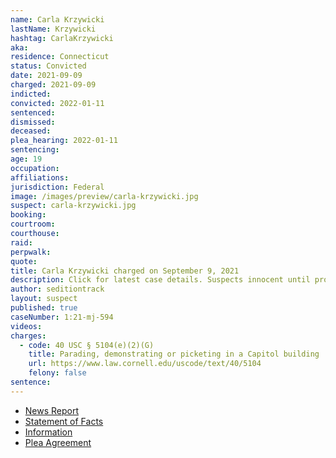 ```yaml
---
name: Carla Krzywicki
lastName: Krzywicki
hashtag: CarlaKrzywicki
aka:
residence: Connecticut
status: Convicted
date: 2021-09-09
charged: 2021-09-09
indicted:
convicted: 2022-01-11
sentenced:
dismissed:
deceased:
plea_hearing: 2022-01-11
sentencing:
age: 19
occupation:
affiliations:
jurisdiction: Federal
image: /images/preview/carla-krzywicki.jpg
suspect: carla-krzywicki.jpg
booking:
courtroom:
courthouse:
raid:
perpwalk:
quote:
title: Carla Krzywicki charged on September 9, 2021
description: Click for latest case details. Suspects innocent until proven guilty.
author: seditiontrack
layout: suspect
published: true
caseNumber: 1:21-mj-594
videos:
charges:
  - code: 40 USC § 5104(e)(2)(G)
    title: Parading, demonstrating or picketing in a Capitol building
    url: https://www.law.cornell.edu/uscode/text/40/5104
    felony: false
sentence:
---
```


- [News Report](https://www.huffpost.com/entry/jean-lavin-carla-krzywicki-arrested-capitol-attack_n_6140e900e4b09519c50adbe5)
- [Statement of Facts](https://www.justice.gov/usao-dc/case-multi-defendant/file/1469191/download)
- [Information](https://extremism.gwu.edu/sites/g/files/zaxdzs2191/f/Carla%20Krzywicki%20and%20Jean%20Lavin%20Information.pdf)
- [Plea Agreement](https://www.justice.gov/usao-dc/case-multi-defendant/file/1469186/download)
